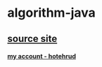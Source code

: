 # algorithm-java

## [source site](https://www.acmicpc.net)
#### [my account - hotehrud](https://www.acmicpc.net/user/hotehrud)